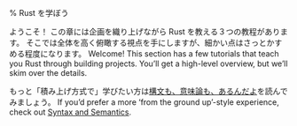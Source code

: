 % Rust を学ぼう

ようこそ！ この章には企画を織り上げながら Rust を教える３つの教程があります。
そこでは全体を高く俯瞰する視点を手にしますが、細かい点はさっとかすめる程度になります。
Welcome! This section has a few tutorials that teach you Rust through building
projects. You’ll get a high-level overview, but we’ll skim over the details.

もっと「積み上げ方式で」学びたい方は[構文も、意味論も、あるんだよ][ss]を読んでみましょう。
If you’d prefer a more ‘from the ground up’-style experience, check
out [Syntax and Semantics][ss].

[ss]: syntax-and-semantics.html
